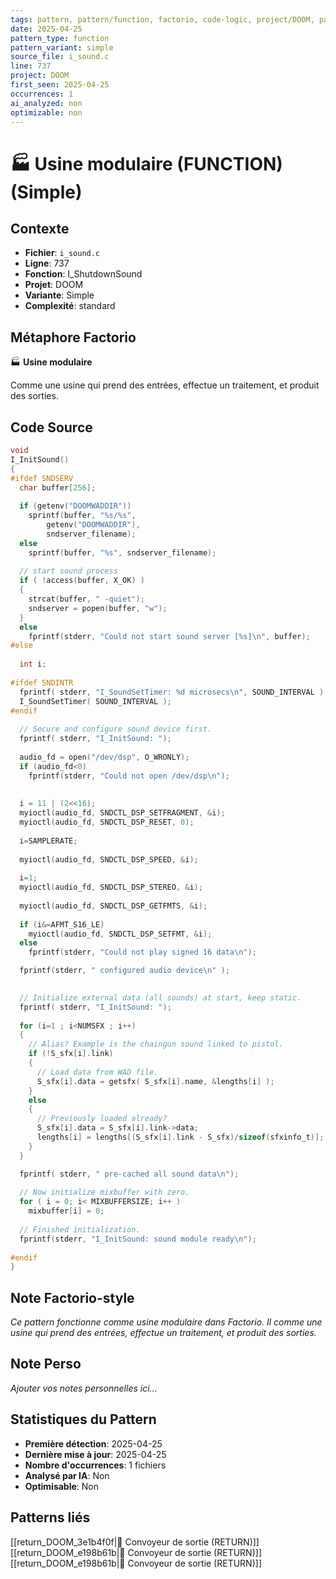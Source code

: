 ```yaml
---
tags: pattern, pattern/function, factorio, code-logic, project/DOOM, pattern/variant/simple
date: 2025-04-25
pattern_type: function
pattern_variant: simple
source_file: i_sound.c
line: 737
project: DOOM
first_seen: 2025-04-25
occurrences: 1
ai_analyzed: non
optimizable: non
---
```


# 🏭 Usine modulaire (FUNCTION) (Simple)

## Contexte
- **Fichier**: `i_sound.c`
- **Ligne**: 737
- **Fonction**: I_ShutdownSound
- **Projet**: DOOM
- **Variante**: Simple
- **Complexité**: standard

## Métaphore Factorio
🏭 **Usine modulaire**

Comme une usine qui prend des entrées, effectue un traitement, et produit des sorties.

## Code Source
```c
void
I_InitSound()
{ 
#ifdef SNDSERV
  char buffer[256];
  
  if (getenv("DOOMWADDIR"))
    sprintf(buffer, "%s/%s",
	    getenv("DOOMWADDIR"),
	    sndserver_filename);
  else
    sprintf(buffer, "%s", sndserver_filename);
  
  // start sound process
  if ( !access(buffer, X_OK) )
  {
    strcat(buffer, " -quiet");
    sndserver = popen(buffer, "w");
  }
  else
    fprintf(stderr, "Could not start sound server [%s]\n", buffer);
#else
    
  int i;
  
#ifdef SNDINTR
  fprintf( stderr, "I_SoundSetTimer: %d microsecs\n", SOUND_INTERVAL );
  I_SoundSetTimer( SOUND_INTERVAL );
#endif
    
  // Secure and configure sound device first.
  fprintf( stderr, "I_InitSound: ");
  
  audio_fd = open("/dev/dsp", O_WRONLY);
  if (audio_fd<0)
    fprintf(stderr, "Could not open /dev/dsp\n");
  
                     
  i = 11 | (2<<16);                                           
  myioctl(audio_fd, SNDCTL_DSP_SETFRAGMENT, &i);
  myioctl(audio_fd, SNDCTL_DSP_RESET, 0);
  
  i=SAMPLERATE;
  
  myioctl(audio_fd, SNDCTL_DSP_SPEED, &i);
  
  i=1;
  myioctl(audio_fd, SNDCTL_DSP_STEREO, &i);
  
  myioctl(audio_fd, SNDCTL_DSP_GETFMTS, &i);
  
  if (i&=AFMT_S16_LE)    
    myioctl(audio_fd, SNDCTL_DSP_SETFMT, &i);
  else
    fprintf(stderr, "Could not play signed 16 data\n");

  fprintf(stderr, " configured audio device\n" );

    
  // Initialize external data (all sounds) at start, keep static.
  fprintf( stderr, "I_InitSound: ");
  
  for (i=1 ; i<NUMSFX ; i++)
  { 
    // Alias? Example is the chaingun sound linked to pistol.
    if (!S_sfx[i].link)
    {
      // Load data from WAD file.
      S_sfx[i].data = getsfx( S_sfx[i].name, &lengths[i] );
    }	
    else
    {
      // Previously loaded already?
      S_sfx[i].data = S_sfx[i].link->data;
      lengths[i] = lengths[(S_sfx[i].link - S_sfx)/sizeof(sfxinfo_t)];
    }
  }

  fprintf( stderr, " pre-cached all sound data\n");
  
  // Now initialize mixbuffer with zero.
  for ( i = 0; i< MIXBUFFERSIZE; i++ )
    mixbuffer[i] = 0;
  
  // Finished initialization.
  fprintf(stderr, "I_InitSound: sound module ready\n");
    
#endif
}
```

## Note Factorio-style
*Ce pattern fonctionne comme usine modulaire dans Factorio. Il comme une usine qui prend des entrées, effectue un traitement, et produit des sorties.*

## Note Perso
*Ajouter vos notes personnelles ici...*

## Statistiques du Pattern
- **Première détection**: 2025-04-25
- **Dernière mise à jour**: 2025-04-25
- **Nombre d'occurrences**: 1 fichiers
- **Analysé par IA**: Non
- **Optimisable**: Non

## Patterns liés
[[return_DOOM_3e1b4f0f|🚚 Convoyeur de sortie (RETURN)]]
[[return_DOOM_e198b61b|🚚 Convoyeur de sortie (RETURN)]]
[[return_DOOM_e198b61b|🚚 Convoyeur de sortie (RETURN)]]
